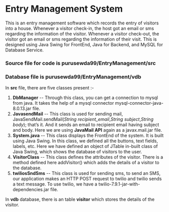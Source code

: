 # **Entry Management System** 

This is an entry management software which records the entry of visitors into a house. Whenever a visitor check-in, the host got an email or sms regarding the information of the visitor. Whenever a visitor check-out, the visitor got an email or sms regarding the information of their visit. This is designed using Java Swing for FrontEnd, Java for Backend, and MySQL for Database Service.

### Source file for code is purusewda99/EntryManagement/src

### Database file is purusewda99/EntryManagement/vdb

In **src** file, there are five classes present :-
1. **DbManager** -- Through this class, you can get a connection to mysql from java. It takes the help of a mysql connector mysql-connector-java-8.0.13.jar file.
2. **JavasendMail** -- This class is used for sending mail, JavaSendMail.sendMail(*String recipient_email*,*String subject*,*String body*); that’s it. And it sends an email to recipient email having subject and body. Here we are using **JavaMail API** again as a javax.mail.jar file.
3. **System.java** -- This class displays the FrontEnd of the system. It is built using Java Swing. In this class, we defined all the buttons, text fields, labels, etc. Here we have defined an object of JTable in-built class of Java Swing, which shows the database of visitors to the user.
4. **VisitorClass** -- This class defines the attributes of the visitor. There is a method defined here addVisitor() which adds the details of a visitor to the database.
5. **twiliosSndSms** -- This class is used for sending sms, to send an SMS, our application makes an HTTP POST request to twilio and twilio sends a text message. To use twilio, we have a twilio-7.9.1-jar-with-dependencies.jar file.

In **vdb** database, there is an table **visitor** which stores the details of the visitor.
